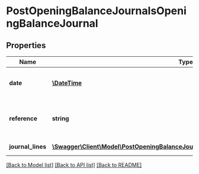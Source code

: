 # PostOpeningBalanceJournalsOpeningBalanceJournal

## Properties
Name | Type | Description | Notes
------------ | ------------- | ------------- | -------------
**date** | [**\DateTime**](\DateTime.md) | The date of the opening balance journal | [optional] 
**reference** | **string** | A reference for the opening balance journal | [optional] 
**journal_lines** | [**\Swagger\Client\Model\PostOpeningBalanceJournalsOpeningBalanceJournalJournalLines[]**](PostOpeningBalanceJournalsOpeningBalanceJournalJournalLines.md) | The journal lines | 

[[Back to Model list]](../README.md#documentation-for-models) [[Back to API list]](../README.md#documentation-for-api-endpoints) [[Back to README]](../README.md)


